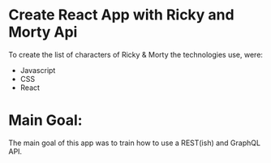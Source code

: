 # Create React App with Ricky and Morty Api

To create the list of characters of Ricky & Morty the technologies use, were:
<ul>
<li>Javascript</li>
<li>CSS</li>
<li>React</li>
</ul>

# Main Goal: 
The main goal of this app was to train how to use a REST(ish) and GraphQL API.


